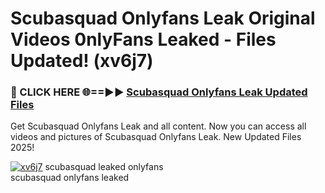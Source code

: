 # Scubasquad Onlyfans Leak Original Videos 0nlyFans Leaked - Files Updated! (xv6j7)

<h3>🔴 CLICK HERE 🌐==►► <a href="https://tinyurl.com/x26r9saj" rel="nofollow">Scubasquad Onlyfans Leak Updated Files</a></h3>

Get Scubasquad Onlyfans Leak and all content. Now you can access all videos and pictures of Scubasquad Onlyfans Leak. New Updated Files 2025!

[![xv6j7](https://i.imgur.com/LkgZPqh.gif)](https://tinyurl.com/x26r9saj)
scubasquad leaked onlyfans<br>
scubasquad onlyfans leaked